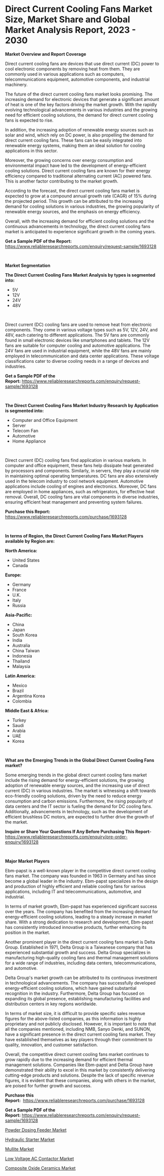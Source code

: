 <p><h1>Direct Current Cooling Fans Market Size, Market Share and Global Market Analysis Report, 2023 - 2030</h1></p><p><strong>Market Overview and Report Coverage</strong></p>
<p><p>Direct current cooling fans are devices that use direct current (DC) power to cool electronic components by removing heat from them. They are commonly used in various applications such as computers, telecommunications equipment, automotive components, and industrial machinery.</p><p>The future of the direct current cooling fans market looks promising. The increasing demand for electronic devices that generate a significant amount of heat is one of the key factors driving the market growth. With the rapidly evolving technological advancements in various industries and the growing need for efficient cooling solutions, the demand for direct current cooling fans is expected to rise.</p><p>In addition, the increasing adoption of renewable energy sources such as solar and wind, which rely on DC power, is also propelling the demand for direct current cooling fans. These fans can be easily integrated into renewable energy systems, making them an ideal solution for cooling applications in this sector.</p><p>Moreover, the growing concerns over energy consumption and environmental impact have led to the development of energy-efficient cooling solutions. Direct current cooling fans are known for their energy efficiency compared to traditional alternating current (AC) powered fans. This is another factor contributing to the market growth.</p><p>According to the forecast, the direct current cooling fans market is expected to grow at a compound annual growth rate (CAGR) of 15% during the projected period. This growth can be attributed to the increasing demand for cooling solutions in various industries, the growing popularity of renewable energy sources, and the emphasis on energy efficiency.</p><p>Overall, with the increasing demand for efficient cooling solutions and the continuous advancements in technology, the direct current cooling fans market is anticipated to experience significant growth in the coming years.</p></p>
<p><strong>Get a Sample PDF of the Report:</strong> <a href="https://www.reliableresearchreports.com/enquiry/request-sample/1693128">https://www.reliableresearchreports.com/enquiry/request-sample/1693128</a></p>
<p>&nbsp;</p>
<p><strong>Market Segmentation</strong></p>
<p><strong>The Direct Current Cooling Fans Market Analysis by types is segmented into:</strong></p>
<p><ul><li>5V</li><li>12V</li><li>24V</li><li>48V</li></ul></p>
<p>&nbsp;</p>
<p><p>Direct current (DC) cooling fans are used to remove heat from electronic components. They come in various voltage types such as 5V, 12V, 24V, and 48V, each catering to different applications. The 5V fans are commonly found in small electronic devices like smartphones and tablets. The 12V fans are suitable for computer cooling and automotive applications. The 24V fans are used in industrial equipment, while the 48V fans are mainly employed in telecommunication and data center applications. These voltage classifications cater to diverse cooling needs in a range of devices and industries.</p></p>
<p><strong>Get a Sample PDF of the Report:</strong>&nbsp;<a href="https://www.reliableresearchreports.com/enquiry/request-sample/1693128">https://www.reliableresearchreports.com/enquiry/request-sample/1693128</a></p>
<p>&nbsp;</p>
<p><strong>The Direct Current Cooling Fans Market Industry Research by Application is segmented into:</strong></p>
<p><ul><li>Computer and Office Equipment</li><li>Server</li><li>Telecom Fan</li><li>Automotive</li><li>Home Appliance</li></ul></p>
<p>&nbsp;</p>
<p><p>Direct current (DC) cooling fans find application in various markets. In computer and office equipment, these fans help dissipate heat generated by processors and components. Similarly, in servers, they play a crucial role in maintaining optimal operating temperatures. DC fans are also extensively used in the telecom industry to cool network equipment. Automotive applications include cooling of engines and electronics. Moreover, DC fans are employed in home appliances, such as refrigerators, for effective heat removal. Overall, DC cooling fans are vital components in diverse industries, ensuring efficient heat management and preventing system failures.</p></p>
<p><strong>Purchase this Report:</strong>&nbsp; <a href="https://www.reliableresearchreports.com/purchase/1693128">https://www.reliableresearchreports.com/purchase/1693128</a></p>
<p>&nbsp;</p>
<p><strong>In terms of Region, the Direct Current Cooling Fans Market Players available by Region are:</strong></p>
<p>
    <p> <strong> North America: </strong>
        <ul>
            <li>United States</li>
            <li>Canada</li>
        </ul>
        </p> 
    <p> <strong> Europe: </strong>
        <ul>
            <li>Germany</li>
            <li>France</li>
            <li>U.K.</li>
            <li>Italy</li>
            <li>Russia</li>
        </ul>
        </p> 
    <p> <strong> Asia-Pacific: </strong>
        <ul>
            <li>China</li>
            <li>Japan</li>
            <li>South Korea</li>
            <li>India</li>
            <li>Australia</li>
            <li>China Taiwan</li>
            <li>Indonesia</li>
            <li>Thailand</li>
            <li>Malaysia</li>
        </ul>
        </p> 
    <p> <strong> Latin America: </strong>
        <ul>
            <li>Mexico</li>
            <li>Brazil</li>
            <li>Argentina Korea</li>
            <li>Colombia</li>
        </ul>
        </p> 
    <p> <strong> Middle East & Africa: </strong>
        <ul>
            <li>Turkey</li>
            <li>Saudi</li>
            <li>Arabia</li>
            <li>UAE</li>
            <li>Korea</li>
        </ul>
    </p>
    </p>
<p>&nbsp;</p>
<p><strong>What are the Emerging Trends in the Global Direct Current Cooling Fans market?</strong></p>
<p><p>Some emerging trends in the global direct current cooling fans market include the rising demand for energy-efficient solutions, the growing adoption of renewable energy sources, and the increasing use of direct current (DC) in various industries. The market is witnessing a shift towards eco-friendly cooling solutions, driven by the need to reduce energy consumption and carbon emissions. Furthermore, the rising popularity of data centers and the IT sector is fueling the demand for DC cooling fans. Additionally, advancements in technology, such as the development of efficient brushless DC motors, are expected to further drive the growth of the market.</p></p>
<p><strong>Inquire or Share Your Questions If Any Before Purchasing This Report</strong>- <a href="https://www.reliableresearchreports.com/enquiry/pre-order-enquiry/1693128">https://www.reliableresearchreports.com/enquiry/pre-order-enquiry/1693128</a></p>
<p>&nbsp;</p>
<p><strong>Major Market Players</strong></p>
<p><p>Ebm-papst is a well-known player in the competitive direct current cooling fans market. The company was founded in 1963 in Germany and has since become a global leader in the industry. Ebm-papst specializes in the design and production of highly efficient and reliable cooling fans for various applications, including IT and telecommunications, automotive, and industrial.</p><p>In terms of market growth, Ebm-papst has experienced significant success over the years. The company has benefited from the increasing demand for energy-efficient cooling solutions, leading to a steady increase in market share. With a strong dedication to research and development, Ebm-papst has consistently introduced innovative products, further enhancing its position in the market.</p><p>Another prominent player in the direct current cooling fans market is Delta Group. Established in 1971, Delta Group is a Taiwanese company that has experienced substantial growth and success. Delta Group specializes in manufacturing high-quality cooling fans and thermal management solutions for a wide range of industries, including data centers, telecommunications, and automotive.</p><p>Delta Group's market growth can be attributed to its continuous investment in technological advancements. The company has successfully developed energy-efficient cooling solutions, which have gained substantial recognition in the industry. Furthermore, Delta Group has focused on expanding its global presence, establishing manufacturing facilities and distribution centers in key regions worldwide.</p><p>In terms of market size, it is difficult to provide specific sales revenue figures for the above-listed companies, as this information is highly proprietary and not publicly disclosed. However, it is important to note that all the companies mentioned, including NMB, Sanyo Denki, and SUNON, have a significant presence in the direct current cooling fans market. They have established themselves as key players through their commitment to quality, innovation, and customer satisfaction.</p><p>Overall, the competitive direct current cooling fans market continues to grow rapidly due to the increasing demand for efficient thermal management solutions. Companies like Ebm-papst and Delta Group have demonstrated their ability to excel in this market by consistently delivering cutting-edge products and solutions. Despite the lack of specific revenue figures, it is evident that these companies, along with others in the market, are poised for further growth and success.</p></p>
<p><strong>Purchase this Report:</strong>&nbsp;&nbsp;<a href="https://www.reliableresearchreports.com/purchase/1693128">https://www.reliableresearchreports.com/purchase/1693128</a></p>
<p></p>
<p><strong>Get a Sample PDF of the Report:</strong>&nbsp;<a href="https://www.reliableresearchreports.com/enquiry/request-sample/1693128">https://www.reliableresearchreports.com/enquiry/request-sample/1693128</a></p>
<p><p><a href="https://www.linkedin.com/pulse/powder-dosing-feeder-market-research-report-provides/">Powder Dosing Feeder Market</a></p><p><a href="https://www.linkedin.com/pulse/hydraulic-starter-market-share-amp-new-trends-analysis-report/">Hydraulic Starter Market</a></p><p><a href="https://medium.com/@krish.reportprime/mullite-market-size-cagr-trends-2024-2030-10197d9bd1df">Mullite Market</a></p><p><a href="https://github.com/ruslanpoljakovrd177/Market-Research-Report-List-1/blob/main/low-voltage-ac-contactor-market.md">Low Voltage AC Contactor Market</a></p><p><a href="https://medium.com/@aashish.reportprime2/composite-oxide-ceramics-market-outlook-industry-overview-and-forecast-2023-to-2030-2685cf37fa86">Composite Oxide Ceramics Market</a></p></p>